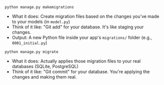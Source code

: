 

`python manage.py makemigrations`

- What it does: 
	Create migration files based on the changes you've made to your models (in `model.py`)
- Think of it like: 
	"Git add" for your database. It's like staging your changes.
- Output: 
	A new Python file inside your app's `migrations/` folder (e.g., `0001_initial.py`)

`python manage.py migrate`

- What it does: 
	Actually applies those migration files to your real databases (SQLite, PostgreSQL)
- Think of it like: 
	"Git commit" for your database. You're applying the changes and making them real.


